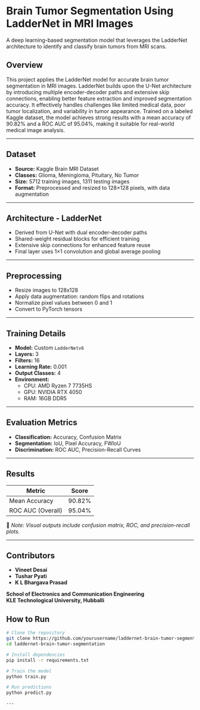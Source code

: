 # Brain Tumor Segmentation Using LadderNet in MRI Images

A deep learning-based segmentation model that leverages the LadderNet architecture to identify and classify brain tumors from MRI scans.

## Overview

This project applies the LadderNet model for accurate brain tumor segmentation in MRI images. LadderNet builds upon the U-Net architecture by introducing multiple encoder-decoder paths and extensive skip connections, enabling better feature extraction and improved segmentation accuracy. It effectively handles challenges like limited medical data, poor tumor localization, and variability in tumor appearance. Trained on a labeled Kaggle dataset, the model achieves strong results with a mean accuracy of 90.82% and a ROC AUC of 95.04%, making it suitable for real-world medical image analysis.


---

##  Dataset

- **Source:** Kaggle Brain MRI Dataset  
- **Classes:** Glioma, Meningioma, Pituitary, No Tumor  
- **Size:** 5712 training images, 1311 testing images  
- **Format:** Preprocessed and resized to 128×128 pixels, with data augmentation

---

##  Architecture - LadderNet

- Derived from U-Net with dual encoder-decoder paths  
- Shared-weight residual blocks for efficient training  
- Extensive skip connections for enhanced feature reuse  
- Final layer uses 1×1 convolution and global average pooling  

---

## Preprocessing

- Resize images to 128x128  
- Apply data augmentation: random flips and rotations  
- Normalize pixel values between 0 and 1  
- Convert to PyTorch tensors  

---

##  Training Details

- **Model:** Custom `LadderNetv6`  
- **Layers:** 3  
- **Filters:** 16  
- **Learning Rate:** 0.001  
- **Output Classes:** 4  
- **Environment:**  
  - CPU: AMD Ryzen 7 7735HS  
  - GPU: NVIDIA RTX 4050  
  - RAM: 16GB DDR5  

---

##  Evaluation Metrics

- **Classification:** Accuracy, Confusion Matrix  
- **Segmentation:** IoU, Pixel Accuracy, FWIoU  
- **Discrimination:** ROC AUC, Precision-Recall Curves  

---

##  Results

| Metric              | Score       |
|---------------------|-------------|
| Mean Accuracy       | 90.82%      |
| ROC AUC (Overall)   | 95.04%      |

📌 *Note: Visual outputs include confusion matrix, ROC, and precision-recall plots.*

---
## Contributors

- **Vineet Desai** 
- **Tushar Pyati** 
- **K L Bhargava Prasad** 

 
**School of Electronics and Communication Engineering**  
**KLE Technological University, Hubballi**

##  How to Run

```bash
# Clone the repository
git clone https://github.com/yourusername/laddernet-brain-tumor-segmentation.git
cd laddernet-brain-tumor-segmentation

# Install dependencies
pip install -r requirements.txt

# Train the model
python train.py

# Run predictions
python predict.py

---

